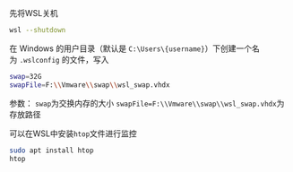 先将WSL关机
```bash 
wsl --shutdown
```

在 Windows 的用户目录（默认是 `C:\Users\{username}`）下创建一个名为 `.wslconfig` 的文件，写入
```bash
swap=32G
swapFile=F:\\Vmware\\swap\\wsl_swap.vhdx
```

参数：
`swap`为交换内存的大小
`swapFile=F:\\Vmware\\swap\\wsl_swap.vhdx`为存放路径

可以在WSL中安装`htop`文件进行监控
```bash
sudo apt install htop
htop
```
